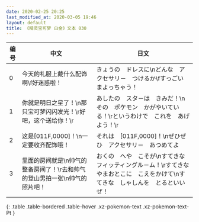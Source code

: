 ```yaml
---
date: 2020-02-25 20:25
last_modified_at: 2020-03-05 19:46
layout: default
title: 《精灵宝可梦 白金》文本 030
---
```

| 编号 | 中文 | 日文 |
| ---- | ---- | ---- |
| 0 | 今天的礼服上戴什么配饰啊\f好迷惑啦！ | きょうの　ドレスに\nどんな　アクセサリ－　つけるか\fすっごい　まよっちゃう！ |
| 1 | 你就是明日之星了！\n那只宝可梦闪闪发光！\r好吧，这个送给你！\r | あしたの　スタ－は　きみだ！\nその　ポケモン　かがやいている！\rというわけで　これを　あげよう！\r |
| 2 | 这是[011F,0000]！\n一定要收齐配饰哦！ | それは　[011F,0000]！\nぜひぜひ　アクセサリ－　あつめてよ |
| 3 | 里面的房间就是\n帅气的整备房间了！\r去和帅气的登山男拍一张\n帅气的照片吧！ | おくの　へや　こそが\nすてきな　フィッティングル－ム！\rすてきな　やまおとこに　こえをかけて\nすてきな　しゃしんを　とるといいぜ！ |
{: .table .table-bordered .table-hover .xz-pokemon-text .xz-pokemon-text-Pt }